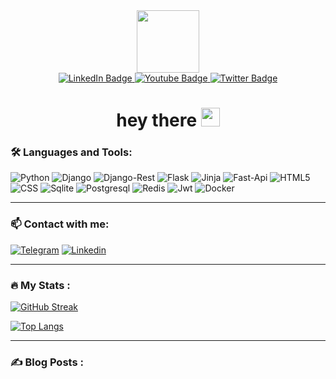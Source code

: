 <div id="header" align="center">
  <img src="https://media.giphy.com/media/M9gbBd9nbDrOTu1Mqx/giphy.gif" width="100"/>
</div>
<div id="badges" align="center">
  <a href="your-linkedin-URL">
    <img src="https://img.shields.io/badge/LinkedIn-blue?style=for-the-badge&logo=linkedin&logoColor=white" alt="LinkedIn Badge"/>
  </a>
  <a href="your-youtube-URL">
    <img src="https://img.shields.io/badge/YouTube-red?style=for-the-badge&logo=youtube&logoColor=white" alt="Youtube Badge"/>
  </a>
  <a href="your-twitter-URL">
    <img src="https://img.shields.io/badge/Twitter-blue?style=for-the-badge&logo=twitter&logoColor=white" alt="Twitter Badge"/>
  </a>
</div>
<h1 align="center">
  hey there
  <img src="https://media.giphy.com/media/hvRJCLFzcasrR4ia7z/giphy.gif" width="30px"/>
</h1>

### 🛠️ Languages and Tools:

<img alt="Python" max-width="100%" 
src="https://camo.githubusercontent.com/55e4079e69ec5d8246620ecff24ed093877ab0f9011e71d8dec0a2c460c886ab/68747470733a2f2f696d672e736869656c64732e696f2f62616467652f507974686f6e2d3337373641423f7374796c653d666f722d7468652d6261646765266c6f676f3d707974686f6e266c6f676f436f6c6f723d7768697465" />
<img alt="Django" max-width="100%"
src="https://camo.githubusercontent.com/04cdbb68e90965f4b6143cbbc6f1399412f000cd7c1a0f758521bcb2fb57bf92/68747470733a2f2f696d672e736869656c64732e696f2f62616467652f446a616e676f2d3039324532303f7374796c653d666f722d7468652d6261646765266c6f676f3d646a616e676f266c6f676f436f6c6f723d7768697465" />
<img alt="Django-Rest" max-width="100%"
src="https://camo.githubusercontent.com/81d983188c1409436c9b1aef31b601b63bfa3c3d55ec681d07df4cdcb64fa446/68747470733a2f2f696d672e736869656c64732e696f2f62616467652f444a414e474f2d524553542d6666313730393f7374796c653d666f722d7468652d6261646765266c6f676f3d646a616e676f266c6f676f436f6c6f723d776869746526636f6c6f723d666631373039266c6162656c436f6c6f723d67726179" />
<img alt="Flask" max-width="100%"
src="https://camo.githubusercontent.com/a07a8d56a46617a2281448edd7c3b1bcb9cb264b74ab4600c194c29977fd1352/68747470733a2f2f696d672e736869656c64732e696f2f62616467652f466c61736b2d3030303030303f7374796c653d666f722d7468652d6261646765266c6f676f3d666c61736b266c6f676f436f6c6f723d7768697465" />
<img alt="Jinja" max-width="100%" 
src="https://camo.githubusercontent.com/5e7e83c9f9fd312893462b100b82efd752d74faf9b302e269b141eded6a9ebcc/68747470733a2f2f696d672e736869656c64732e696f2f62616467652f6a696e6a612d77686974652e7376673f7374796c653d666f722d7468652d6261646765266c6f676f3d6a696e6a61266c6f676f436f6c6f723d626c61636b" />
<img alt="Fast-Api" max-width="100%"
src="https://camo.githubusercontent.com/6d56faef03529ac56db4d6f0945f8deff412674e8ce7a77791fd7e41b771ac4b/68747470733a2f2f696d672e736869656c64732e696f2f62616467652f466173744150492d3030353537313f7374796c653d666f722d7468652d6261646765266c6f676f3d66617374617069" />
<img alt="HTML5" max-width="100%"
src="https://camo.githubusercontent.com/bfe6a48836e87b13a16f1f56f88fee428475c2ac29247992ec9b8bcc7154f881/68747470733a2f2f696d672e736869656c64732e696f2f62616467652f48544d4c352d4533344632363f7374796c653d666f722d7468652d6261646765266c6f676f3d68746d6c35266c6f676f436f6c6f723d7768697465" />
<img alt="CSS" max-width="100%"
src="https://camo.githubusercontent.com/9bb8902d6fde4b0ea32ebdb8e5162dd578cd13d693ab8d35ed5eb7daad78abf8/68747470733a2f2f696d672e736869656c64732e696f2f62616467652f4353532d3233393132303f267374796c653d666f722d7468652d6261646765266c6f676f3d63737333266c6f676f436f6c6f723d7768697465" />
<img alt="Sqlite" max-width="100%"
src="https://camo.githubusercontent.com/ef9a6d5557fd55232c18f0f510c840220b1e3932ee382cf9d6691842d37055db/68747470733a2f2f696d672e736869656c64732e696f2f62616467652f53514c6974652d3037343035453f7374796c653d666f722d7468652d6261646765266c6f676f3d73716c697465266c6f676f436f6c6f723d7768697465" />
<img alt="Postgresql" max-width="100%"
src="https://camo.githubusercontent.com/6854ba9612c2cb025e7c65445787d93f6436d4691303601506e0bc28be2ae9b8/68747470733a2f2f696d672e736869656c64732e696f2f62616467652f506f737467726553514c2d3331363139323f7374796c653d666f722d7468652d6261646765266c6f676f3d706f737467726573716c266c6f676f436f6c6f723d7768697465" />
<img alt="Redis" max-width="100%"
src="https://camo.githubusercontent.com/a963b142be25ca1e2df9adddf3ebe21a5accb30a6d67763f94bd591eeaeeb387/68747470733a2f2f696d672e736869656c64732e696f2f62616467652f72656469732d2532334444303033312e7376673f7374796c653d666f722d7468652d6261646765266c6f676f3d7265646973266c6f676f436f6c6f723d7768697465" />
<img alt="Jwt" max-width="100%"
src="https://camo.githubusercontent.com/aac74ca85b21ed1ff4fa88dda8712fce9cddbf786bdf807231e6179f70003ac5/68747470733a2f2f696d672e736869656c64732e696f2f62616467652f4a57542d626c61636b3f7374796c653d666f722d7468652d6261646765266c6f676f3d4a534f4e253230776562253230746f6b656e73" />
<img alt="Docker" max-width="100%"
src="https://camo.githubusercontent.com/0276c81127a978363c64312cbf1562e443830f2c62af89e89385d159f314c0ea/68747470733a2f2f696d672e736869656c64732e696f2f62616467652f446f636b65722d3337373641423f7374796c653d666f722d7468652d6261646765266c6f676f3d646f636b6572266c6f676f436f6c6f723d7768697465" />

---

### 📫 Contact with me:

[![Telegram](https://camo.githubusercontent.com/359ce13e4bc8c0af898397dced16c68f1d2f16f505d2eec880947ef6d421d1f4/68747470733a2f2f696d672e736869656c64732e696f2f62616467652f2d54656c656772616d2d3039303930393f7374796c653d666f722d7468652d6261646765266c6f676f3d74656c656772616d266c6f676f436f6c6f723d323741304439)](https://web.telegram.org/k/#@baha_jak)  [![Linkedin](https://camo.githubusercontent.com/9ae0ba8875fa91deb4f92e544fdc8824b7a168ee0785a110ff01bfb69cd581e7/68747470733a2f2f696d672e736869656c64732e696f2f62616467652f2d6c696e6b6564696e2d3039303930393f7374796c653d666f722d7468652d6261646765266c6f676f3d6c696e6b6564696e266c6f676f436f6c6f723d323741304439)](ссыл)

---

### :fire: My Stats :
[![GitHub Streak](http://github-readme-streak-stats.herokuapp.com?user=BahaGit2002&theme=dark&background=000000)](https://git.io/streak-stats)

[![Top Langs](https://github-readme-stats.vercel.app/api/top-langs/?username=BahaGit2002&layout=compact&theme=vision-friendly-dark)](https://github.com/anuraghazra/github-readme-stats)

---

### :writing_hand: Blog Posts :